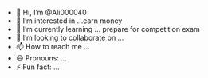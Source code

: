 - 👋 Hi, I’m @Ali000040
- 👀 I’m interested in ...earn money 
- 🌱 I’m currently learning ... prepare for competition exam
- 💞️ I’m looking to collaborate on ...
- 📫 How to reach me ...
- 😄 Pronouns: ...
- ⚡ Fun fact: ...

<!---
Ali000040/Ali000040 is a ✨ special ✨ repository because its `README.md` (this file) appears on your GitHub profile.
You can click the Preview link to take a look at your changes.
--->
